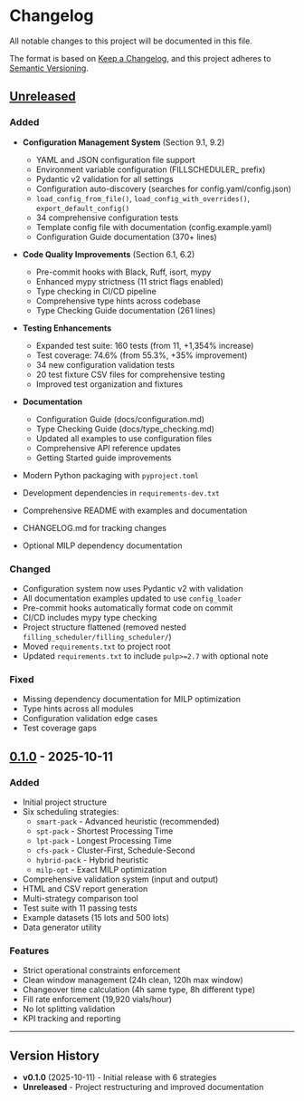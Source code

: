 # Changelog

All notable changes to this project will be documented in this file.

The format is based on [Keep a Changelog](https://keepachangelog.com/en/1.0.0/),
and this project adheres to [Semantic Versioning](https://semver.org/spec/v2.0.0.html).

## [Unreleased]

### Added
- **Configuration Management System** (Section 9.1, 9.2)
  - YAML and JSON configuration file support
  - Environment variable configuration (FILLSCHEDULER_ prefix)
  - Pydantic v2 validation for all settings
  - Configuration auto-discovery (searches for config.yaml/config.json)
  - `load_config_from_file()`, `load_config_with_overrides()`, `export_default_config()`
  - 34 comprehensive configuration tests
  - Template config file with documentation (config.example.yaml)
  - Configuration Guide documentation (370+ lines)

- **Code Quality Improvements** (Section 6.1, 6.2)
  - Pre-commit hooks with Black, Ruff, isort, mypy
  - Enhanced mypy strictness (11 strict flags enabled)
  - Type checking in CI/CD pipeline
  - Comprehensive type hints across codebase
  - Type Checking Guide documentation (261 lines)

- **Testing Enhancements**
  - Expanded test suite: 160 tests (from 11, +1,354% increase)
  - Test coverage: 74.6% (from 55.3%, +35% improvement)
  - 34 new configuration validation tests
  - 20 test fixture CSV files for comprehensive testing
  - Improved test organization and fixtures

- **Documentation**
  - Configuration Guide (docs/configuration.md)
  - Type Checking Guide (docs/type_checking.md)
  - Updated all examples to use configuration files
  - Comprehensive API reference updates
  - Getting Started guide improvements

- Modern Python packaging with `pyproject.toml`
- Development dependencies in `requirements-dev.txt`
- Comprehensive README with examples and documentation
- CHANGELOG.md for tracking changes
- Optional MILP dependency documentation

### Changed
- Configuration system now uses Pydantic v2 with validation
- All documentation examples updated to use `config_loader`
- Pre-commit hooks automatically format code on commit
- CI/CD includes mypy type checking
- Project structure flattened (removed nested `filling_scheduler/filling_scheduler/`)
- Moved `requirements.txt` to project root
- Updated `requirements.txt` to include `pulp>=2.7` with optional note

### Fixed
- Missing dependency documentation for MILP optimization
- Type hints across all modules
- Configuration validation edge cases
- Test coverage gaps

## [0.1.0] - 2025-10-11

### Added
- Initial project structure
- Six scheduling strategies:
  - `smart-pack` - Advanced heuristic (recommended)
  - `spt-pack` - Shortest Processing Time
  - `lpt-pack` - Longest Processing Time
  - `cfs-pack` - Cluster-First, Schedule-Second
  - `hybrid-pack` - Hybrid heuristic
  - `milp-opt` - Exact MILP optimization
- Comprehensive validation system (input and output)
- HTML and CSV report generation
- Multi-strategy comparison tool
- Test suite with 11 passing tests
- Example datasets (15 lots and 500 lots)
- Data generator utility

### Features
- Strict operational constraints enforcement
- Clean window management (24h clean, 120h max window)
- Changeover time calculation (4h same type, 8h different type)
- Fill rate enforcement (19,920 vials/hour)
- No lot splitting validation
- KPI tracking and reporting

---

## Version History

- **v0.1.0** (2025-10-11) - Initial release with 6 strategies
- **Unreleased** - Project restructuring and improved documentation

[Unreleased]: https://github.com/vikas-py/filling_scheduler/compare/v0.1.0...HEAD
[0.1.0]: https://github.com/vikas-py/filling_scheduler/releases/tag/v0.1.0
